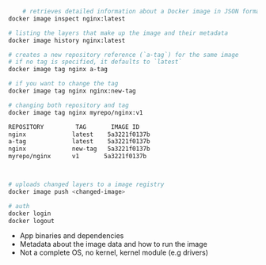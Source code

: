 
```bash
	# retrieves detailed information about a Docker image in JSON format
docker image inspect nginx:latest

# listing the layers that make up the image and their metadata
docker image history nginx:latest

# creates a new repository reference (`a-tag`) for the same image
# if no tag is specified, it defaults to `latest`
docker image tag nginx a-tag

# if you want to change the tag
docker image tag nginx nginx:new-tag

# changing both repository and tag
docker image tag nginx myrepo/nginx:v1

REPOSITORY         TAG       IMAGE ID
nginx             latest    5a3221f0137b
a-tag             latest    5a3221f0137b
nginx             new-tag   5a3221f0137b
myrepo/nginx      v1       5a3221f0137b



# uploads changed layers to a image registry
docker image push <changed-image>

# auth
docker login
docker logout

```

- App binaries and dependencies
- Metadata about the image data and how to run the image
- Not a complete OS, no kernel, kernel module (e.g drivers)